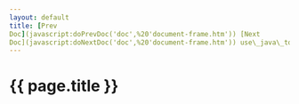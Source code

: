 ```yaml
---
layout: default 
title: [Prev
Doc](javascript:doPrevDoc('doc',%20'document-frame.htm')) [Next
Doc](javascript:doNextDoc('doc',%20'document-frame.htm')) use\_java\_toc
---
```


{{ page.title }}
================
